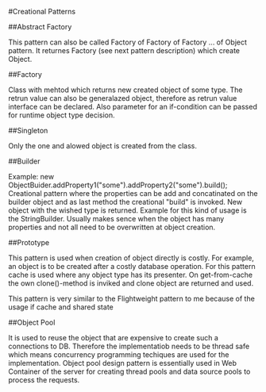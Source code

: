 #Creational Patterns

##Abstract Factory

This pattern can also be called Factory of Factory of Factory ... of Object pattern.
It returnes Factory (see next pattern description) which create Object.

##Factory

Class with mehtod which returns new created object of some type. The retrun value can also be generalazed object, therefore as retrun value interface can be declared.
Also parameter for an if-condition can be passed for runtime object type decision.

##Singleton

Only the one and alowed object is created from the class.

##Builder

Example: new ObjectBuider.addProperty1("some").addProperty2("some").build();
Creational pattern where the properties can be add and concatinated on the builder object and as last method the creational "build" is invoked. New object with the wished type is returned.
Example for this kind of usage is the StringBuilder.
Usually makes sence when the object has many properties and not all need to be overwritten at object creation.

##Prototype

This pattern is used when creation of object directly is costly. For example, an object is to be created after a costly database operation.
For this pattern cache is used where any object type has its presenter. On get-from-cache the own clone()-method is inviked and clone object are returned and used.

This pattern is very similar to the Flightweight pattern to me because of the usage if cache and shared state

##Object Pool

It is used to reuse the object that are expensive to create such a connections to DB.
Therefore the implementatiob needs to be thread safe which means concurrency programming techiques are used for the implementation.
Object pool design pattern is essentially used in Web Container of the server for creating thread pools and data source pools to process the requests.
